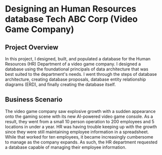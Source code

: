 # Designing an Human Resources database Tech ABC Corp (Video Game Company)

## Project Overview
In this project, I designed, built, and populated a database for the Human Resources (HR) Department of a video game company. I designed a database using the foundational principals of data architecture that was best suited to the department's needs. I went through the steps of database architecture, creating database proposals, database entity relationship diagrams (ERD), and finally creating the database itself.

## Business Scenario
The video game company saw explosive growth with a sudden appearance onto the gaming scene with its new AI-powered video game console. As a result, they went from a small 10 person operation to 200 employees and 5 locations in under a year. HR was having trouble keeping up with the growth since they were still maintaining employee information in a spreadsheet. While that worked for ten employees, it became increasingly cumbersome to manage as the company expands. As such, the HR department requested a database capable of managing their employee information.

